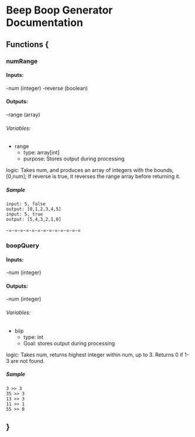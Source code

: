 # Beep Boop Generator Documentation

## Functions {

### numRange
####  Inputs:
  -num (integer)
  -reverse (boolean)
#### Outputs:
  -range (array)
###### Variables:
- range
  * type: array[int]
  * purpose: Stores output during processing

logic:
  Takes num, and produces an array of integers with the bounds, [0,num];
  If reverse is true, it reverses the range array before returning it.
##### Sample
```
input: 5, false
output: [0,1,2,3,4,5]
input: 5, true
output: [5,4,3,2,1,0]
```
-=-=-=-=-=-=-=-=-=-=-=-=-=
### boopQuery
#### Inputs:
  -num (integer)
#### Outputs:
  -num (integer)
###### Variables:

- biip
  * type: int
  * Goal: stores output during processing

logic:
Takes num, returns highest integer within num, up to 3. Returns 0 if 1-3 are not found.
##### Sample
```
3 >> 3
35 >> 3
13 >> 3
11 >> 1
55 >> 0
```

## }

